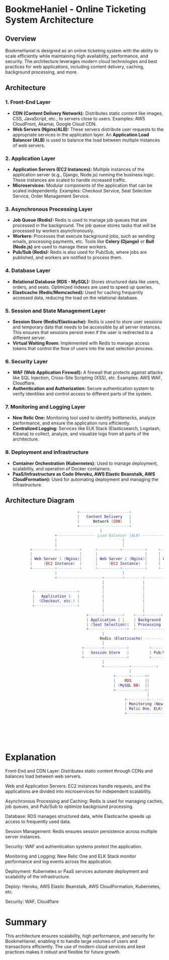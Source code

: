 # BookmeHaniel - Online Ticketing System Architecture

## Overview

BookmeHaniel is designed as an online ticketing system with the ability to scale efficiently while maintaining high availability, performance, and security. The architecture leverages modern cloud technologies and best practices for web applications, including content delivery, caching, background processing, and more.

## Architecture

### 1. Front-End Layer
   - **CDN (Content Delivery Network):** Distributes static content like images, CSS, JavaScript, etc., to servers close to users. Examples: AWS CloudFront, Akamai, Google Cloud CDN.
   - **Web Servers (Nginx/ALB):** These servers distribute user requests to the appropriate services in the application layer. An **Application Load Balancer (ALB)** is used to balance the load between multiple instances of web servers.

### 2. Application Layer
   - **Application Servers (EC2 Instances):** Multiple instances of the application server (e.g., Django, Node.js) running the business logic. These instances are scaled to handle increased traffic.
   - **Microservices:** Modular components of the application that can be scaled independently. Examples: Checkout Service, Seat Selection Service, Order Management Service.

### 3. Asynchronous Processing Layer
   - **Job Queue (Redis):** Redis is used to manage job queues that are processed in the background. The job queue stores tasks that will be processed by workers asynchronously.
   - **Workers:** Processes that execute background jobs, such as sending emails, processing payments, etc. Tools like **Celery (Django)** or **Bull (Node.js)** are used to manage these workers.
   - **Pub/Sub (Redis):** Redis is also used for Pub/Sub, where jobs are published, and workers are notified to process them.

### 4. Database Layer
   - **Relational Database (RDS - MySQL):** Stores structured data like users, orders, and seats. Optimized indexes are used to speed up queries.
   - **Elasticache (Redis/Memcached):** Used for caching frequently accessed data, reducing the load on the relational database.

### 5. Session and State Management Layer
   - **Session Store (Redis/Elasticache):** Redis is used to store user sessions and temporary data that needs to be accessible by all server instances. This ensures that sessions persist even if the user is redirected to a different server.
   - **Virtual Waiting Room:** Implemented with Redis to manage access tokens that control the flow of users into the seat selection process.

### 6. Security Layer
   - **WAF (Web Application Firewall):** A firewall that protects against attacks like SQL Injection, Cross-Site Scripting (XSS), etc. Examples: AWS WAF, Cloudflare.
   - **Authentication and Authorization:** Secure authentication system to verify identities and control access to different parts of the system.

### 7. Monitoring and Logging Layer
   - **New Relic One:** Monitoring tool used to identify bottlenecks, analyze performance, and ensure the application runs efficiently.
   - **Centralized Logging:** Services like ELK Stack (Elasticsearch, Logstash, Kibana) to collect, analyze, and visualize logs from all parts of the architecture.

### 8. Deployment and Infrastructure
   - **Container Orchestration (Kubernetes):** Used to manage deployment, scalability, and operation of Docker containers.
   - **PaaS/Infrastructure as Code (Heroku, AWS Elastic Beanstalk, AWS CloudFormation):** Used for automating deployment and managing the infrastructure.

## Architecture Diagram

```LUA
                                +----------------------+
                                |   Content Delivery   |
                                |      Network (CDN)   |
                                +----------------------+
                                          |
                      +----------------- Load Balancer (ALB) -----------------+
                      |                             |                           |
                      |                             |                           |
           +----------+----------+      +----------+----------+     +----------+----------+
           |                     |      |                     |     |                     |
           | Web Server 1 (Nginx)|      | Web Server 2 (Nginx)|     | Web Server 3 (Nginx)|
           |     (EC2 Instance)  |      |     (EC2 Instance)  |     |     (EC2 Instance)  |
           +----------+----------+      +----------+----------+     +----------+----------+
                      |                             |                           |
                      +--------------------+--------+--------+-----------------+
                                           |                 |
                                           |                 |
            +-------------------+          |                 |         +-------------------+
            |   Application 1   |          |                 |         |   Application 3   |
            |  (Checkout, etc.) |          |                 |         |  (User Management)|
            +-------------------+          |                 |         +-------------------+
                                           |                 |
                                    +------+--------+    +---+-------+
                                    | Application 2 |    | Background |
                                    | (Seat Selection)|  | Processing |
                                    +-----------------+  +------------+
                                           |
                                          Redis (Elasticache) ---------+----------------+
                                           |                            |                |
                                  +--------+----------+         +-------+--------+       |
                                  |   Session Store   |         | Pub/Sub (Redis)|       |
                                  +-------------------+         +----------------+       |
                                           |                                                    |
                                           +-----------+-----------+                           |
                                                       |                                      |
                                                +------+------++                                |
                                                |    RDS      ||                                |
                                                | (MySQL DB)  ||                                |
                                                +-------------+|                                |
                                                               |                                |
                                                     +---------+----------+                   |
                                                     | Monitoring (New    |                   |
                                                     | Relic One, ELK)    |                   |
                                                     +--------------------+                   |
                                                                                              |
                                                                                      +-------+-------+
                                                                                      |   Security    |
                                                                                      | (WAF, Auth)   |
                                                                                      +---------------+
```
# Explanation

Front-End and CDN Layer: Distributes static content through CDNs and balances load between web servers.

Web and Application Servers: EC2 instances handle requests, and the applications are divided into microservices for independent scalability.

Asynchronous Processing and Caching: Redis is used for managing caches, job queues, and Pub/Sub to optimize background processing.

Database: RDS manages structured data, while Elasticache speeds up access to frequently used data.

Session Management: Redis ensures session persistence across multiple server instances.

Security: WAF and authentication systems protect the application.

Monitoring and Logging: New Relic One and ELK Stack monitor performance and log events across the application.

Deployment: Kubernetes or PaaS services automate deployment and scalability of the infrastructure.

Deploy: Heroku, AWS Elastic Beanstalk, AWS CloudFormation, Kubernetes, etc.

Security: WAF, Cloudflare

# Summary
This architecture ensures scalability, high performance, and security for BookmeHaniel, enabling it to handle large volumes of users and transactions efficiently. The use of modern cloud services and best practices makes it robust and flexible for future growth.